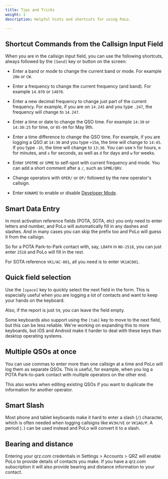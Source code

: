 ```yaml
---
title: Tips and Tricks
weight: 1
description: Helpful hints and shortcuts for using PoLo.

---
```


## Shortcut Commands from the Callsign Input Field

When you are in the callsign input field, you can use the following shortcuts, always followed by the `[Send]` key or button on the screen:

* Enter a band or mode to change the current band or mode. For example `20m` or `CW`.

* Enter a frequency to change the current frequency (and band). For example `14.070` or `14070`.

* Enter a new decimal frequency to change just part of the current frequency. For example, if you are on `14.245` and you type `.247`, the frequency will change to `14.247`.

* Enter a time or date to change the QSO time. For example `14:30` or `14:30:25` for time, or `05-09` for May 9th.

* Enter a time difference to change the QSO time. For example, if you are logging a QSO at `14:30` and you type `+15m`, the time will change to `14:45`. If you type `-1h`, the time will change to `13:30`. You can use `h` for hours, `m` for minutes, and `s` for seconds, as well as `d` for days and `w` for weeks.

* Enter `SPOTME` or `SPME` to self-spot with current frequency and mode. You can add a short comment after a `/`, such as `SPME/QRV`.

* Change operators with `OPER/` or `OP/` followed by the new operator's callsign.

* Enter `KONAMI` to enable or disable [Developer Mode](../developer-mode/).


## Smart Data Entry

In most activation reference fields (POTA, SOTA, etc) you only need to enter letters and number, and PoLo will automatically fill in any dashes and slashes. And in many cases you can skip the prefix too and PoLo will guess it from the callsign.

So for a POTA Park-to-Park contact with, say, `LB4FH` in `NO-2518`, you can just enter `2518` and PoLo will fill in the rest.

For SOTA reference `VK1/AC-001`, all you need is to enter `VK1AC001`.


## Quick field selection

Use the `[space]` key to quickly select the next field in the form. This is especially useful when you are logging a lot of contacts and want to keep your hands on the keyboard.

Also, if the report is just `59`, you can leave the field empty.

Some keyboards also support using the `[tab]` key to move to the next field, but this can be less reliable. We're working on
expanding this to more keyboards, but iOS and Android make it harder to deal with these keys than desktop operating systems.


## Multiple QSOs at once

You can use commas to enter more than one callsign at a time and PoLo will log them as separate QSOs. This is useful, for example,
when  you log a POTA Park-to-park contact with multiple operators on the other end.

This also works when editing existing QSOs if you want to duplicate the information for another operator.


## Smart Slash

Most phone and tablet keyboards make it hard to enter a slash (`/`) character, which is often needed when logging callsigns like `WV3H/VE` or `VK1AO/P`. A period (`.`) can be used instead and PoLo will convert it to a slash.


## Bearing and distance

Entering your qrz.com credentials in Settings > Accounts > QRZ will enable PoLo to provide details of contacts you make. If you have a qrz.com subscription it will also provide bearing and distance information to your contact.
